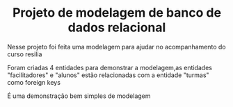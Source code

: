 <h1 align="center"> Projeto de modelagem de banco de dados relacional </h1>
<p> Nesse projeto foi feita uma modelagem para ajudar no acompanhamento do curso resilia </p>
<p> Foram criadas 4 entidades para demonstrar a modelagem,as entidades "facilitadores" e "alunos" estão relacionadas com a entidade "turmas" como foreign keys </p>
<p> É uma demonstração bem simples de modelagem </p>
